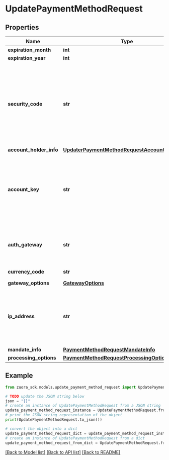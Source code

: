 # UpdatePaymentMethodRequest


## Properties

Name | Type | Description | Notes
------------ | ------------- | ------------- | -------------
**expiration_month** | **int** | One or two digits expiration month (1-12).           | [optional] 
**expiration_year** | **int** | Four-digit expiration year.  | [optional] 
**security_code** | **str** | Optional. It is the CVV or CVV2 security code specific for the credit card or debit card. To ensure PCI compliance, this value is not stored and cannot be queried.    If securityCode code is not passed in the request payload, this operation only updates related fields in the payload. It does not validate the payment method through the gateway.   If securityCode is passed in the request payload, this operation retrieves the credit card information from payload and validates them through the gateway. | [optional] 
**account_holder_info** | [**UpdaterPaymentMethodRequestAccountHolderInfo**](UpdaterPaymentMethodRequestAccountHolderInfo.md) |  | [optional] 
**account_key** | **str** | The ID of the customer account associated with this payment method, such as &#x60;2x92c0f859b0480f0159d3a4a6ee5bb6&#x60;.   **Note:** You can use this field to associate an orphan payment method with a customer account. If a payment method is already associated with a customer account, you cannot change the associated payment method through this operation. You cannot remove the previous account ID and leave this field empty, either. | [optional] 
**auth_gateway** | **str** | Specifies the ID of the payment gateway that Zuora will use to authorize the payments that are made with the payment method.    This field is not supported in updating Credit Card Reference Transaction payment methods. | [optional] 
**currency_code** | **str** | The currency used for payment method authorization.  | [optional] 
**gateway_options** | [**GatewayOptions**](GatewayOptions.md) |  | [optional] 
**ip_address** | **str** | The IPv4 or IPv6 information of the user when the payment method is created or updated. Some gateways use this field for fraud prevention. If this field is passed to Zuora, Zuora directly passes it to gateways.    If the IP address length is beyond 45 characters, a validation error occurs.   For validating SEPA payment methods on Stripe v2, this field is required. | [optional] 
**mandate_info** | [**PaymentMethodRequestMandateInfo**](PaymentMethodRequestMandateInfo.md) |  | [optional] 
**processing_options** | [**PaymentMethodRequestProcessingOptions**](PaymentMethodRequestProcessingOptions.md) |  | [optional] 

## Example

```python
from zuora_sdk.models.update_payment_method_request import UpdatePaymentMethodRequest

# TODO update the JSON string below
json = "{}"
# create an instance of UpdatePaymentMethodRequest from a JSON string
update_payment_method_request_instance = UpdatePaymentMethodRequest.from_json(json)
# print the JSON string representation of the object
print(UpdatePaymentMethodRequest.to_json())

# convert the object into a dict
update_payment_method_request_dict = update_payment_method_request_instance.to_dict()
# create an instance of UpdatePaymentMethodRequest from a dict
update_payment_method_request_from_dict = UpdatePaymentMethodRequest.from_dict(update_payment_method_request_dict)
```
[[Back to Model list]](../README.md#documentation-for-models) [[Back to API list]](../README.md#documentation-for-api-endpoints) [[Back to README]](../README.md)


